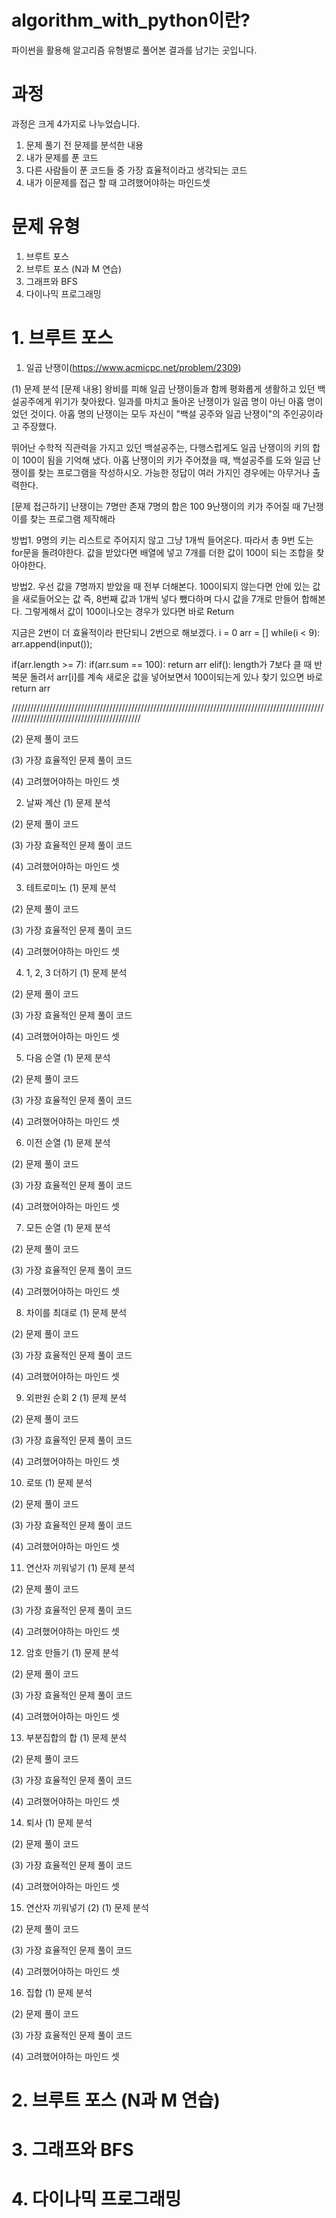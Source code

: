 # algorithm_with_python이란?
파이썬을 활용해 알고리즘 유형별로 풀어본 결과를 남기는 곳입니다.


# 과정
과정은 크게 4가지로 나누었습니다.
1. 문제 풀기 전 문제를 분석한 내용
2. 내가 문제를 푼 코드
3. 다른 사람들이 푼 코드들 중 가장 효율적이라고 생각되는 코드
4. 내가 이문제를 접근 할 때 고려했어야하는 마인드셋


# 문제 유형
1. 브루트 포스
2. 브루트 포스 (N과 M 연습)
3. 그래프와 BFS
4. 다이나믹 프로그래밍


# 1. 브루트 포스


1. 일곱 난쟁이(https://www.acmicpc.net/problem/2309)

(1) 문제 분석
[문제 내용]
왕비를 피해 일곱 난쟁이들과 함께 평화롭게 생활하고 있던 백설공주에게 위기가 찾아왔다. 
일과를 마치고 돌아온 난쟁이가 일곱 명이 아닌 아홉 명이었던 것이다.
아홉 명의 난쟁이는 모두 자신이 "백설 공주와 일곱 난쟁이"의 주인공이라고 주장했다. 

뛰어난 수학적 직관력을 가지고 있던 백설공주는, 다행스럽게도 일곱 난쟁이의 키의 합이 100이 됨을 기억해 냈다.
아홉 난쟁이의 키가 주어졌을 때, 백설공주를 도와 일곱 난쟁이를 찾는 프로그램을 작성하시오. 가능한 정답이 여러 가지인 경우에는 아무거나 출력한다.


[문제 접근하기]
난쟁이는 7명만 존재
7명의 합은 100
9난쟁이의 키가 주어질 때 7난쟁이를 찾는 프로그램 제작해라

방법1.
9명의 키는 리스트로 주어지지 않고 그냥 1개씩 들어온다. 따라서 총 9번 도는 for문을 돌려야한다. 
값을 받았다면 배열에 넣고 7개를 더한 값이 100이 되는 조합을 찾아야한다.

방법2.
우선 값을 7명까지 받았을 때 전부 더해본다. 100이되지 않는다면 안에 있는 값을 새로들어오는 값 즉, 8번째 값과 1개씩 넣다 뺐다하며 다시 값을 7개로 만들어 합해본다.
그렇게해서 값이 100이나오는 경우가 있다면 바로 Return


지금은 2번이 더 효율적이라 판단되니 2번으로 해보겠다.
i = 0
arr = []
while(i < 9):
  arr.append(input());
  
  if(arr.length >= 7):
    if(arr.sum == 100):
      return arr
    elif():
      length가 7보다 클 때 반복문 돌려서 arr[i]를 계속 새로운 값을 넣어보면서 100이되는게 있나 찾기 있으면 바로 return arr 

////////////////////////////////////////////////////////////////////////////////////////////////////////////////////////////////////////////

(2) 문제 풀이 코드

(3) 가장 효율적인 문제 풀이 코드

(4) 고려했어야하는 마인드 셋






2. 날짜 계산
(1) 문제 분석

(2) 문제 풀이 코드

(3) 가장 효율적인 문제 풀이 코드

(4) 고려했어야하는 마인드 셋







3. 테트로미노
(1) 문제 분석

(2) 문제 풀이 코드

(3) 가장 효율적인 문제 풀이 코드

(4) 고려했어야하는 마인드 셋







4. 1, 2, 3 더하기
(1) 문제 분석

(2) 문제 풀이 코드

(3) 가장 효율적인 문제 풀이 코드

(4) 고려했어야하는 마인드 셋







5. 다음 순열
(1) 문제 분석

(2) 문제 풀이 코드

(3) 가장 효율적인 문제 풀이 코드

(4) 고려했어야하는 마인드 셋







6. 이전 순열
(1) 문제 분석

(2) 문제 풀이 코드

(3) 가장 효율적인 문제 풀이 코드

(4) 고려했어야하는 마인드 셋







7. 모든 순열
(1) 문제 분석

(2) 문제 풀이 코드

(3) 가장 효율적인 문제 풀이 코드

(4) 고려했어야하는 마인드 셋







8. 차이를 최대로
(1) 문제 분석

(2) 문제 풀이 코드

(3) 가장 효율적인 문제 풀이 코드

(4) 고려했어야하는 마인드 셋







9. 외판원 순회 2
(1) 문제 분석

(2) 문제 풀이 코드

(3) 가장 효율적인 문제 풀이 코드

(4) 고려했어야하는 마인드 셋







10. 로또
(1) 문제 분석

(2) 문제 풀이 코드

(3) 가장 효율적인 문제 풀이 코드

(4) 고려했어야하는 마인드 셋







11. 연산자 끼워넣기
(1) 문제 분석

(2) 문제 풀이 코드

(3) 가장 효율적인 문제 풀이 코드

(4) 고려했어야하는 마인드 셋







12. 암호 만들기
(1) 문제 분석

(2) 문제 풀이 코드

(3) 가장 효율적인 문제 풀이 코드

(4) 고려했어야하는 마인드 셋







13. 부분집합의 합
(1) 문제 분석

(2) 문제 풀이 코드

(3) 가장 효율적인 문제 풀이 코드

(4) 고려했어야하는 마인드 셋







14. 퇴사
(1) 문제 분석

(2) 문제 풀이 코드

(3) 가장 효율적인 문제 풀이 코드

(4) 고려했어야하는 마인드 셋







15. 연산자 끼워넣기 (2)
(1) 문제 분석

(2) 문제 풀이 코드

(3) 가장 효율적인 문제 풀이 코드

(4) 고려했어야하는 마인드 셋







16. 집합
(1) 문제 분석

(2) 문제 풀이 코드

(3) 가장 효율적인 문제 풀이 코드

(4) 고려했어야하는 마인드 셋







# 2. 브루트 포스 (N과 M 연습)
# 3. 그래프와 BFS
# 4. 다이나믹 프로그래밍
